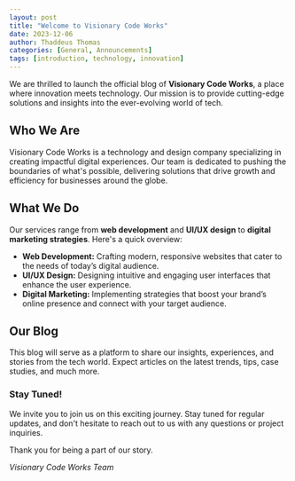 ```yaml
---
layout: post
title: "Welcome to Visionary Code Works"
date: 2023-12-06
author: Thaddeus Thomas
categories: [General, Announcements]
tags: [introduction, technology, innovation]
---
```


We are thrilled to launch the official blog of **Visionary Code Works**, a place where innovation meets technology. Our mission is to provide cutting-edge solutions and insights into the ever-evolving world of tech.

## Who We Are

Visionary Code Works is a technology and design company specializing in creating impactful digital experiences. Our team is dedicated to pushing the boundaries of what's possible, delivering solutions that drive growth and efficiency for businesses around the globe.

## What We Do

Our services range from **web development** and **UI/UX design** to **digital marketing strategies**. Here's a quick overview:

- **Web Development:** Crafting modern, responsive websites that cater to the needs of today’s digital audience.
- **UI/UX Design:** Designing intuitive and engaging user interfaces that enhance the user experience.
- **Digital Marketing:** Implementing strategies that boost your brand’s online presence and connect with your target audience.

## Our Blog

This blog will serve as a platform to share our insights, experiences, and stories from the tech world. Expect articles on the latest trends, tips, case studies, and much more.

### Stay Tuned!

We invite you to join us on this exciting journey. Stay tuned for regular updates, and don't hesitate to reach out to us with any questions or project inquiries.

Thank you for being a part of our story.

*Visionary Code Works Team*
